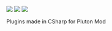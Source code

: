<img src="https://img.shields.io/badge/rust--experimental-plugins-red.svg"> <a href="https://github.com/Notulp/Pluton"><img src="https://img.shields.io/badge/pluton--mod-required-blue.svg"></a> <img src="https://img.shields.io/badge/language-CSharp-yellow.svg">

Plugins made in CSharp for Pluton Mod
